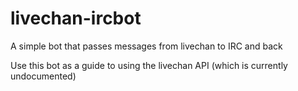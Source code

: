 livechan-ircbot
===============

A simple bot that passes messages from livechan to IRC and back

Use this bot as a guide to using the livechan API (which is currently undocumented)
